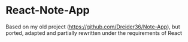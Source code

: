 # React-Note-App

Based on my old project (https://github.com/Dreider36/Note-App), but ported, adapted and partially rewritten under the requirements of React

